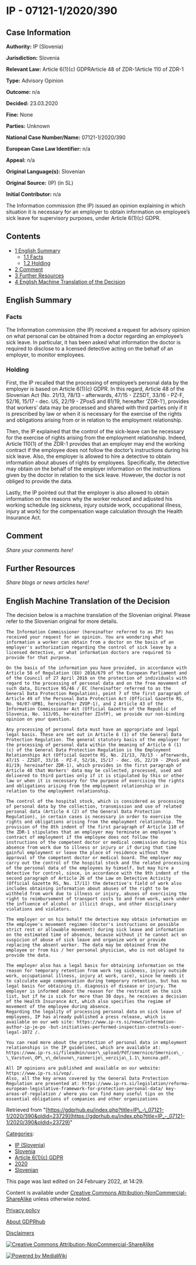 # IP - 07121-1/2020/390

## Case Information

**Authority:** IP (Slovenia)

**Jurisdiction:** Slovenia

**Relevant Law:** Article 6(1)(c) GDPRArticle 48 of ZDR-1Article 110 of ZDR-1

**Type:** Advisory Opinion

**Outcome:** n/a

**Decided:** 23.03.2020

**Fine:** None

**Parties:** Unknown

**National Case Number/Name:** 07121-1/2020/390

**European Case Law Identifier:** n/a

**Appeal:** n/a

**Original Language(s):** Slovenian

**Original Source:** (IP) (in SL)

**Initial Contributor:** n/a

The Information commission (the IP) issued an opinion explaining in which situation it is necessary for an employer to obtain information on employee’s sick leave for supervisory purposes, under Article 6(1)(c) GDPR.

## Contents

*   [1 English Summary](#English_Summary)
    *   [1.1 Facts](#Facts)
    *   [1.2 Holding](#Holding)
*   [2 Comment](#Comment)
*   [3 Further Resources](#Further_Resources)
*   [4 English Machine Translation of the Decision](#English_Machine_Translation_of_the_Decision)

## English Summary

### Facts

The Information commission (the IP) received a request for advisory opinion on what personal can be obtained from a doctor regarding an employee’s sick leave. In particular, it has been asked what information the doctor is required to disclose to a licensed detective acting on the behalf of an employer, to monitor employees.

### Holding

First, the IP recalled that the processing of employee’s personal data by the employer is based on Article 6(1)(c) GDPR. In this regard, Article 48 of the Slovenian Act (No. 21/13, 78/13 - afterwards, 47/15 - ZZSDT, 33/16 - PZ-F, 52/16, 15/17 - dec. US, 22/19 - ZPosS and 81/19, hereafter ‘ZDR-1’), provides that workers’ data may be processed and shared with third parties only if it is prescribed by law or when it is necessary for the exercise of the rights and obligations arising from or in relation to the employment relationship.

Then, the IP explained that the control of the sick-leave can be necessary for the exercise of rights arising from the employment relationship. Indeed, Article 110(1) of the ZDR-1 provides that an employer may end the working contract if the employee does not follow the doctor’s instructions during his sick leave. Also, the employer is allowed to hire a detective to obtain information about abuses of rights by employees. Specifically, the detective may obtain on the behalf of the employer information on the instructions given by the doctor in relation to the sick leave. However, the doctor is not obliged to provide the data.

Lastly, the IP pointed out that the employer is also allowed to obtain information on the reasons why the worker reduced and adjusted his working schedule (eg sickness, injury outside work, occupational illness, injury at work) for the compensation wage calculation through the Health Insurance Act.

## Comment

_Share your comments here!_

## Further Resources

_Share blogs or news articles here!_

## English Machine Translation of the Decision

The decision below is a machine translation of the Slovenian original. Please refer to the Slovenian original for more details.

```
The Information Commissioner (hereinafter referred to as IP) has received your request for an opinion. You are wondering what information a worker can obtain from a doctor on the basis of an employer's authorization regarding the control of sick leave by a licensed detective, or what information doctors are required to provide for that purpose.

On the basis of the information you have provided, in accordance with Article 58 of Regulation (EU) 2016/679 of the European Parliament and of the Council of 27 April 2016 on the protection of individuals with regard to the processing of personal data and on the free movement of such data, Directive 95/46 / EC (hereinafter referred to as the General Data Protection Regulation), point 7 of the first paragraph of Article 49 of the Personal Data Protection Act (Official Gazette RS, No. 94/07-UPB1, hereinafter ZVOP-1), and 2 Article 43 of the Information Commissioner Act (Official Gazette of the Republic of Slovenia, No. 113/05, hereinafter ZInfP), we provide our non-binding opinion on your question.

Any processing of personal data must have an appropriate and legal legal basis. These are set out in Article 6 (1) of the General Data Protection Regulation. The general statutory basis of the employer for the processing of personal data within the meaning of Article 6 (1) (c) of the General Data Protection Regulation is the Employment Relationships Act (Official Gazette RS, No. 21/13, 78/13 - afterwards, 47/15 - ZZSDT, 33/16 - PZ-F, 52/16, 15/17 - dec. US, 22/19 - ZPosS and 81/19; hereinafter ZDR-1), which provides in the first paragraph of Article 48 that Workers' data may be collected, processed, used and delivered to third parties only if it is stipulated by this or other law or when it is necessary for the purpose of exercising the rights and obligations arising from the employment relationship or in relation to the employment relationship.

The control of the hospital stock, which is considered as processing of personal data by the collection, transmission and use of related personal data (Article 4 (2) of the General Data Protection Regulation), in certain cases is necessary in order to exercise the rights and obligations arising from the employment relationship. The provision of the 8th indent of the first paragraph of Article 110 of the ZDR-1 stipulates that an employer may terminate an employee's contract of employment if the employee does not follow the instructions of the competent doctor or medical commission during his absence from work due to illness or injury or if during that time gainful employment or leave the place of residence without the approval of the competent doctor or medical board. The employer may carry out the control of the hospital stock and the related processing of the personal data of the employees by himself, but may hire a detective for control, since, in accordance with the 9th indent of the second paragraph of Article 26 of the Law on Detective Activity (Official Gazette RS, No. 17/11) the detective's field of work also includes obtaining information about abuses of the right to be withheld from work due to illness or injury, abuses of exercising the right to reimbursement of transport costs to and from work, work under the influence of alcohol or illicit drugs, and other disciplinary violations and violators.

The employer or on his behalf the detective may obtain information on the employee's movement regimen (doctor's instructions on possible strict rest or allowable movement) during sick leave and information on the estimated time of absence, because without it he cannot act on suspicion of abuse of sick leave and organize work or provide replacing the absent worker. The data may be obtained from the employee or from his / her personal physician, who is not obliged to provide the data.

The employer also has a legal basis for obtaining information on the reason for temporary retention from work (eg sickness, injury outside work, occupational illness, injury at work, care), since he needs it to calculate wage compensation during temporary retention, but has no legal basis for obtaining it. diagnosis of disease or injury. The employer is informed about the reason for the restraint on the sick list, but if he is sick for more than 30 days, he receives a decision of the Health Insurance Act, which also specifies the regime of movement of the employee during absence.
Regarding the legality of processing personal data on sick leave of employees, IP has already published a press release, which is available on our web site: https://www.ip-rs.si/news/information-author-ip-je-po -but-initiatives-performed-inspection-controls-over-legal-1072 /.

You can read more about the protection of personal data in employment relationships in the IP guidelines, which are available at: https://www.ip-rs.si/fileadmin/user\_upload/Pdf/smernice/Smernice\_-\_Varstvo\_OP\_v\_delovne\_razmerije\_verzija\_1.1\_koncna.pdf.

All IP opinions are published and available on our website: https://www.ip-rs.si/vop/.
Also, all the key areas covered by the General Data Protection Regulation are presented at: https://www.ip-rs.si/legislation/reforma-european-legislative-framework-for-protection-personal-data/ key-areas-of-regulation / where you can find many useful tips on the essential obligations of companies and other organizations

```

Retrieved from "[https://gdprhub.eu/index.php?title=IP\_-\_07121-1/2020/390&oldid=23729](https://gdprhub.eu/index.php?title=IP_-_07121-1/2020/390&oldid=23729)"

[Categories](/index.php?title=Special:Categories "Special:Categories"):

*   [IP (Slovenia)](/index.php?title=Category:IP_\(Slovenia\) "Category:IP (Slovenia)")
*   [Slovenia](/index.php?title=Category:Slovenia "Category:Slovenia")
*   [Article 6(1)(c) GDPR](/index.php?title=Category:Article_6\(1\)\(c\)_GDPR "Category:Article 6(1)(c) GDPR")
*   [2020](/index.php?title=Category:2020 "Category:2020")
*   [Slovenian](/index.php?title=Category:Slovenian "Category:Slovenian")

This page was last edited on 24 February 2022, at 14:29.

Content is available under [Creative Commons Attribution-NonCommercial-ShareAlike](https://creativecommons.org/licenses/by-nc-sa/4.0/) unless otherwise noted.

[Privacy policy](/index.php?title=GDPRhub:Privacy_policy)

[About GDPRhub](/index.php?title=GDPRhub:About)

[Disclaimers](/index.php?title=GDPRhub:General_disclaimer)

[![Creative Commons Attribution-NonCommercial-ShareAlike](/resources/assets/licenses/cc-by-nc-sa.png)](https://creativecommons.org/licenses/by-nc-sa/4.0/)

[![Powered by MediaWiki](/resources/assets/poweredby_mediawiki_88x31.png)](https://www.mediawiki.org/)
